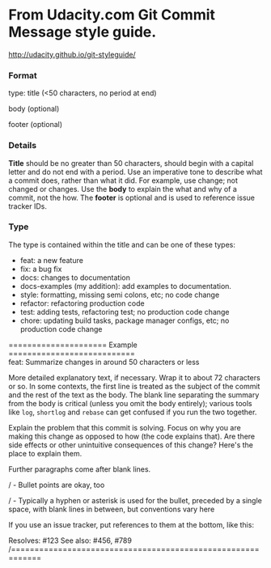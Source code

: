 # From Udacity.com Git Commit Message style guide.
http://udacity.github.io/git-styleguide/

### Format
type: title (<50 characters, no period at end)

body (optional)

footer (optional)

### Details
**Title** should be no greater than 50 characters, should begin with a capital letter and do not end with a period.  Use an imperative tone to describe what a commit does, rather than what it did.  For example, use change; not changed or changes.  Use the **body** to explain the what and why of a commit, not the how.  The **footer** is optional and is used to reference issue tracker IDs.  

### Type
The type is contained within the title and can be one of these types:

  * feat: a new feature
  * fix: a bug fix
  * docs: changes to documentation
  * docs-examples (my addition): add examples to documentation.
  * style: formatting, missing semi colons, etc; no code change
  * refactor: refactoring production code
  * test: adding tests, refactoring test; no production code change
  * chore: updating build tasks, package manager configs, etc; no production code change

=====================  Example  ===========================  
feat: Summarize changes in around 50 characters or less

More detailed explanatory text, if necessary. Wrap it to about 72
characters or so. In some contexts, the first line is treated as the
subject of the commit and the rest of the text as the body. The
blank line separating the summary from the body is critical (unless
you omit the body entirely); various tools like `log`, `shortlog`
and `rebase` can get confused if you run the two together.

Explain the problem that this commit is solving. Focus on why you
are making this change as opposed to how (the code explains that).
Are there side effects or other unintuitive consequences of this
change? Here's the place to explain them.

Further paragraphs come after blank lines.

/ - Bullet points are okay, too

/ - Typically a hyphen or asterisk is used for the bullet, preceded
   by a single space, with blank lines in between, but conventions
   vary here

If you use an issue tracker, put references to them at the bottom,
like this:

Resolves: #123
See also: #456, #789  
/============================================================  

